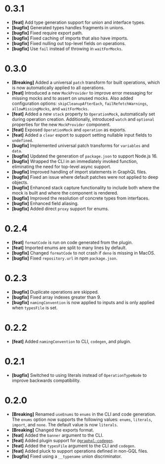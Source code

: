 # 0.3.1

- **[feat]** Add type generation support for union and interface types.
- **[bugfix]** Generated types handles fragments in unions.
- **[bugfix]** Fixed require export path.
- **[bugfix]** Fixed caching of imports that also have imports.
- **[bugfix]** Fixed nulling out top-level fields on operations.
- **[bugfix]** Use `fail` instead of throwing in `waitForMocks`.

# 0.3.0

- **[Breaking]** Added a universal `patch` transform for built operations, which
  is now automatically applied to all operations.
- **[feat]** Introduced a new `MockProvider` to improve error messaging for
  missing mocks and to assert on unused mocks. Also added configuration options:
  `skipCleanupAfterEach`, `failRefetchWarnings`, `allowMissingMocks`, and
  `waitForMocks`.
- **[feat]** Added a new `stack` property to `OperationMock`, automatically set
  during operation creation. Additionally, introduced `watch` and `optional`
  properties for the new `MockProvider` component.
- **[feat]** Exposed `OperationMock` and `operation` as exports.
- **[feat]** Added a `clear` export to support setting nullable input fields to
  `undefined`.
- **[bugfix]** Implemented universal patch transforms for `variables` and
  `data`.
- **[bugfix]** Updated the generation of `package.json` to support Node.js 16.
- **[bugfix]** Wrapped the CLI in an immediately invoked function, eliminating
  the need for top-level async support.
- **[bugfix]** Improved handling of import statements in GraphQL files.
- **[bugfix]** Fixed an issue where default patches were not applied to deep
  objects.
- **[bugfix]** Enhanced stack capture functionality to include both where the
  mock is built and where the component is rendered.
- **[bugfix]** Improved the resolution of concrete types from interfaces.
- **[bugfix]** Enhanced field aliasing.
- **[bugfix]** Added direct `proxy` support for enums.

# 0.2.4

- **[feat]** `formatCode` is run on code generated from the plugin.
- **[feat]** Imported enums are split to many lines by default.
- **[bugfix]** Changed `formatCode` to not crash if `deno` is missing in MacOS.
- **[bugfix]** Fixed `repository.url` in npm `package.json`.

# 0.2.3

- **[bugfix]** Duplicate operations are skipped.
- **[bugfix]** Fixed array indexes greater than 9.
- **[bugfix]** `namingConvention` is now applied to inputs and is only applied
  when `typesFile` is set.

# 0.2.2

- **[feat]** Added `namingConvention` to CLI, `codegen`, and plugin.

# 0.2.1

- **[bugfix]** Switched to using literals instead of `OperationTypeNode` to
  improve backwards compatibility.

# 0.2.0

- **[Breaking]** Renamed `useEnums` to `enums` in the CLI and code generation.
  The `enums` option now supports the following values: `enums`, `literals`,
  `import`, and `none`. The default value is now `literals`.
- **[Breaking]** Changed the exports format.
- **[feat]** Added the `banner` argument to the CLI.
- **[feat]** Added plugin support for
  [`@graphql-codegen`](https://the-guild.dev/graphql/codegen/docs/getting-started).
- **[feat]** Added the `typesFile` argument to the CLI and `codegen`.
- **[feat]** Added pluck to support operations defined in non-GQL files.
- **[bugfix]** Fixed using a `__typename` union discriminator.
